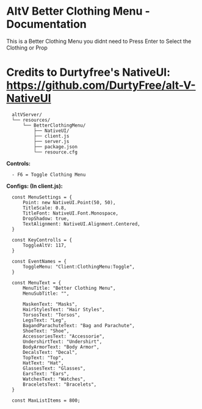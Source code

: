 # AltV Better Clothing Menu - Documentation

This is a Better Clothing Menu you didnt need to Press Enter to Select the Clothing or Prop

# Credits to Durtyfree's NativeUI: https://github.com/DurtyFree/alt-V-NativeUI



```
  altVServer/
  └── resources/
      └── BetterClothingMenu/
          ├── NativeUI/
          ├── client.js
          ├── server.js
          ├── package.json
          └── resource.cfg
```

**Controls:**
```
  - F6 = Toggle Clothing Menu
```

**Configs: (In client.js):**
```
  const MenuSettings = {
      Point: new NativeUI.Point(50, 50),
      TitleScale: 0.8,
      TitleFont: NativeUI.Font.Monospace,
      DropShadow: true,
      TextAlignment: NativeUI.Alignment.Centered,
  }

  const KeyControlls = {
      ToggleAltV: 117,
  }

  const EventNames = {
      ToggleMenu: "Client:ClothingMenu:Toggle",
  }

  const MenuText = {
      MenuTitle: "Better Clothing Menu",
      MenuSubTitle: "",

      MaskenText: "Masks",
      HairStylesText: "Hair Styles",
      TorsosText: "Torsos",
      LegsText: "Leg",
      BagandParachuteText: "Bag and Parachute",
      ShoeText: "Shoe",
      AccessoriesText: "Accessorie",
      UndershirtText: "Undershirt",
      BodyArmorText: "Body Armor",
      DecalsText: "Decal",
      TopText: "Top",
      HatText: "Hat",
      GlassesText: "Glasses",
      EarsText: "Ears",
      WatchesText: "Watches",
      BraceletsText: "Bracelets",
  }

  const MaxListItems = 800;
```
